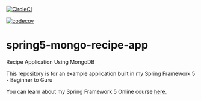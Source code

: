 [![CircleCI](https://circleci.com/gh/chandruipc/spring5-mongo-recipe-app.svg?style=svg)](https://circleci.com/gh/chandruipc/spring5-mongo-recipe-app)

[![codecov](https://codecov.io/gh/chandruipc/spring5-mongo-recipe-app/branch/master/graph/badge.svg)](https://codecov.io/gh/chandruipc/spring5-mongo-recipe-app)

# spring5-mongo-recipe-app
Recipe Application Using MongoDB

This repository is for an example application built in my Spring Framework 5 - Beginner to Guru

You can learn about my Spring Framework 5 Online course [here.](http://courses.springframework.guru/p/spring-framework-5-begginer-to-guru/?product_id=363173)
